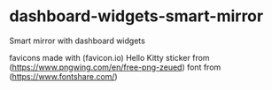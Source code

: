 # dashboard-widgets-smart-mirror

Smart mirror with dashboard widgets

favicons made with (favicon.io)
Hello Kitty sticker from (https://www.pngwing.com/en/free-png-zeued)
font from (https://www.fontshare.com/)
